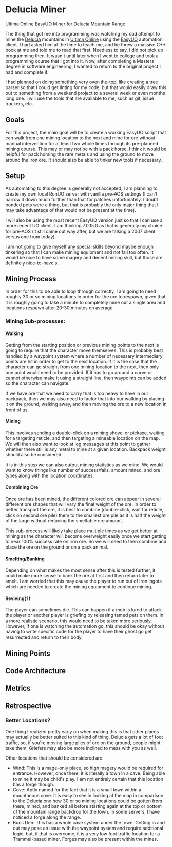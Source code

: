 # Delucia Miner
Ultima Online EasyUO Miner for Delucia Mountain Range

The thing that got me into programming was watching my dad attempt to mine the [Delucia](https://uo.com/wiki/ultima-online-wiki/world/cities-and-towns/cities-and-towns-delucia/) mountains in [Ultima Online](https://uo.com/wiki/ultima-online-wiki/) using the [EasyUO](http://www.easyuo.com/) automation client. I had asked him at the time to teach me, and he threw a massive C++ book at me and told me to read that first. Needless to say, I did not pick up programming then. It wasn't until later when I went to college and took a programming course that I got into it. Now, after completing a Masters degree in software engineering, I wanted to return to the original project I had and complete it.

I had planned on doing something very over-the-top, like creating a tree parser so that I could get linting for my code, but that would easily draw this out to something from a weekend project to a several week or even months long one. I will use the tools that are available to me, such as git, issue trackers, etc.

## Goals

For this project, the main goal will be to create a working EasyUO script that can walk from one mining location to the next and mine for ore without manual intervention for at least two whole times through its pre-planned mining course. This may or may not be with a pack horse. I think it would be helpful for pack horsing the rare metals and using the ground to move around the iron ore. It should also be able to tinker new tools if necessary.

## Setup

As automating to this degree is generally not accepted, I am planning to create my own local RunUO server with vanilla pre-AOS settings (I can't narrow it down much further than that for patches unfortunately. I doubt bonded pets were a thing, but that is probably the only major thing that I may take advantage of that would not be present at the time).

I will also be using the most recent EasyUO version just so that I can use a more recent UO client. I am thinking 7.0.15.0 as that is generally my choice for pre-AOS (it still came out way after, but we are talking a 2007 client versus one from today).

I am not going to give myself any special skills beyond maybe enough tinkering so that I can make mining equipment and not fail too often. It would be nice to have some magery and decent mining skill, but those are definitely nice-to-have's.

## Mining Process

In order for this to be able to loop through correctly, I am going to need roughly 30 or so mining locations in order for the ore to respawn, given that it is roughly going to take a minute to completely mine out a single area and locations respawn after 20-30 minutes on average.

### Mining Sub-processes:

#### Walking
Getting from the starting position or previous mining points to the next is going to require that the character move themselves. This is probably best handled by a waypoint system where a number of necessary intermediary points are hit in order to get to the next location. If it is the case that the character can go straight from one mining location to the next, then only one point would need to be provided. If it has to go around a curve or cannot otherwise make it using a straight line, then waypoints can be added so the character can navigate.

If we have ore that we need to carry that is too heavy to have in our backpack, then we may also need to factor that into our walking by placing it on the ground, walking away, and then moving the ore to a new location in front of us.

#### Mining
This involves sending a double-click on a mining shovel or pickaxe, waiting for a targeting reticle, and then targeting a mineable location on the map. We will then also want to look at log messages at this point to gather whether there still is any metal to mine at a given location. Backpack weight should also be considered.

It is in this step we can also output mining statistics as we mine. We would want to know things like number of success/fails, amount mined, and ore types along with the location coordinates.

#### Combining Ore
Once ore has been mined, the different colored ore can appear in several different ore shapes that will vary the final weight of the ore. In order to better transport the ore, it is best to combine (double-click, wait for reticle, click on second ore pile) them to the smallest ore pile as it is half the weight of the large without reducing the smeltable ore amount.

This sub-process will likely take place multiple times as we get better at mining as the character will become overweight easily once we start getting to near 100% success rate on iron ore. So we will need to then combine and place the ore on the ground or on a pack animal.

#### Smelting/Banking
Depending on what makes the most sense after this is tested further, it could make more sense to bank the ore at first and then return later to smelt. I am worried that this may cause the player to run out of iron ingots which are needed to create the mining equipment to continue mining.

#### Reviving(?)
The player can sometimes die. This can happen if a mob is lured to attack the player or another player is griefing by releasing tamed pets on them. In a more realistic scenario, this would need to be taken more seriously. However, if one is watching the automation go, this should be okay without having to write specific code for the player to have their ghost go get resurrected and return to their body.

## Mining Points

## Code Architecture

## Metrics

## Retrospective

### Better Locations?

One thing I realized pretty early on when making this is that other places may actually be better suited to this kind of thing. Delucia gets a lot of foot traffic, so, if you're moving large piles of ore on the ground, people might take them. Griefers may also be more inclined to mess with you as well.

Other locations that should be considered are:
- Wind: This is a mage-only place, so high magery would be required for entrance. However, once there, it is literally a town in a cave. Being able to mine it may be child's play. I am not entirely certain that this location has a forge though.
- Cove: Aptly named for the fact that it is a small town within a mountanous cove. It is easy to see in looking at the map in comparison to the Delucia one how 30 or so mining locations could be gotten from there, mined, and banked all before starting again at the top or bottom of the mountain range backdrop for the town. In some servers, I have noticed a forge along the range.
- Bucs Den: This has a whole cave system under the town. Getting in and out may pose an issue with the waypoint system and require additional logic, but, if that is overcome, it is a very low foot traffic location for a Trammel-based miner. Forges may also be present within the mines.
